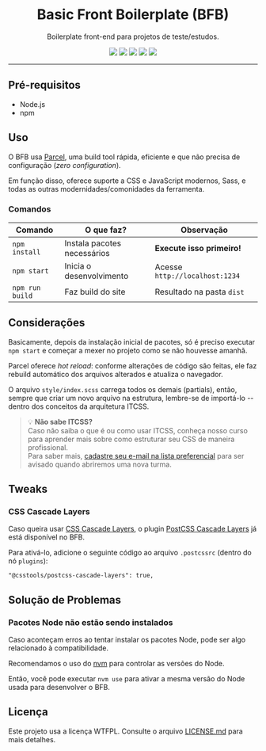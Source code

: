 <h1 align="center">Basic Front Boilerplate (BFB)</h1>

<p align="center">Boilerplate front-end para projetos de teste/estudos.</p>

<p align="center">
  <img src="https://img.shields.io/badge/HTML-239120?style=flat&logo=html5&color=orange&logoColor=white">
  <img src="https://img.shields.io/badge/CSS-239120?style=flat&logo=css3&color=0191d5">
  <img src="https://img.shields.io/badge/JavaScript-F7DF1E?style=flat&logo=javascript&logoColor=black">
  <img src="https://img.shields.io/badge/Sass-CC6699?style=flat&logo=sass&logoColor=white">
  <img src="https://img.shields.io/github/v/release/desenvolvweb/basic-front-boilerplate?style=flat">
</p>
<hr />

## Pré-requisitos

- Node.js
- npm

## Uso

O BFB usa [Parcel](https://parceljs.org/), uma build tool rápida, eficiente e que não precisa de configuração (_zero configuration_).

Em função disso, oferece suporte a CSS e JavaScript modernos, Sass, e todas as outras modernidades/comonidades da ferramenta.

### Comandos

| Comando         | O que faz?                  | Observação                     |
| --------------- | --------------------------- | ------------------------------ |
| `npm install`   | Instala pacotes necessários | **Execute isso primeiro!**     |
| `npm start`     | Inicia o desenvolvimento    | Acesse `http://localhost:1234` |
| `npm run build` | Faz build do site           | Resultado na pasta `dist`      |

## Considerações

Basicamente, depois da instalação inicial de pacotes, só é preciso executar `npm start` e começar a mexer no projeto como se não houvesse amanhã.

Parcel oferece _hot reload_: conforme alterações de código são feitas, ele faz rebuild automático dos arquivos alterados e atualiza o navegador.

O arquivo `style/index.scss` carrega todos os demais (partials), então, sempre que criar um novo arquivo na estrutura, lembre-se de importá-lo -- dentro dos conceitos da arquitetura ITCSS.

> 💡 **Não sabe ITCSS?**<br>
> Caso não saiba o que é ou como usar ITCSS, conheça nosso curso para aprender mais sobre como estruturar seu CSS de maneira profissional.<br>
> Para saber mais, [cadastre seu e-mail na lista preferencial](https://www.cssalemdosensocomum.com.br/) para ser avisado quando abriremos uma nova turma.

## Tweaks

### CSS Cascade Layers

Caso queira usar [CSS Cascade Layers](https://css-tricks.com/css-cascade-layers/), o plugin [PostCSS Cascade Layers](https://github.com/csstools/postcss-plugins/tree/main/plugins/postcss-cascade-layers) já está disponível no BFB.

Para ativá-lo, adicione o seguinte código ao arquivo `.postcssrc` (dentro do nó `plugins`):

`"@csstools/postcss-cascade-layers": true,`

## Solução de Problemas

### Pacotes Node não estão sendo instalados

Caso aconteçam erros ao tentar instalar os pacotes Node, pode ser algo relacionado à compatibilidade.

Recomendamos o uso do [nvm](https://github.com/nvm-sh/nvm) para controlar as versões do Node.

Então, você pode executar `nvm use` para ativar a mesma versão do Node usada para desenvolver o BFB.

## Licença

Este projeto usa a licença WTFPL. Consulte o arquivo [LICENSE.md](LICENSE.md) para mais detalhes.
